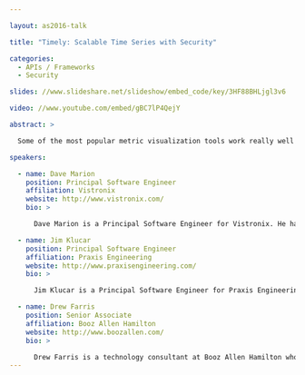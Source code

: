 ```yaml
---

layout: as2016-talk

title: "Timely: Scalable Time Series with Security"

categories:
  - APIs / Frameworks
  - Security

slides: //www.slideshare.net/slideshow/embed_code/key/3HF88BHLjgl3v6

video: //www.youtube.com/embed/gBC7lP4QejY

abstract: >

  Some of the most popular metric visualization tools work really well for smaller deployments, but have issues dealing with large amounts of data. Timely started after an integration of OpenTSDB with Accumulo failed to meet our needs. Timely can be used to gain visibility into the performance of your networks and hardware, your Hadoop cluster and Accumulo database, and your application. In this talk we will cover the current implementation and APIs, security model, deployment models, and our roadmap.

speakers:

  - name: Dave Marion
    position: Principal Software Engineer
    affiliation: Vistronix
    website: http://www.vistronix.com/
    bio: >

      Dave Marion is a Principal Software Engineer for Vistronix. He has been working on big data projects since 2010 and prior to that worked as a database engineer on large relational database projects. He is a veteran of the U.S. Navy and has a BS in Computer Information Systems from University of Maryland University College. He is a PMC member of Apache Accumulo and contributes to several other Apache projects.

  - name: Jim Klucar
    position: Principal Software Engineer
    affiliation: Praxis Engineering
    website: http://www.praxisengineering.com/
    bio: >

      Jim Klucar is a Principal Software Engineer for Praxis Engineering. He has a BS in Electrical Engineering from Pennsylvania State University and a MS in Applied and Computational Mathematics from Johns Hopkins University. After a dozen years of developing high performance radar processing techniques, in 2010 he switched to developing Hadoop-based data warehouse and analysis systems. He has contributed to many open source projects including Apache Accumulo, Mesos and Myriad.

  - name: Drew Farris
    position: Senior Associate
    affiliation: Booz Allen Hamilton
    website: http://www.boozallen.com/
    bio: >

      Drew Farris is a technology consultant at Booz Allen Hamilton who specializes in distributed computing, information retrieval and machine learning. He's a voting member of the Apache Software Foundation, on the Accumulo PMC and works with the Apache Incubator as a mentor for several projects.
---
```

